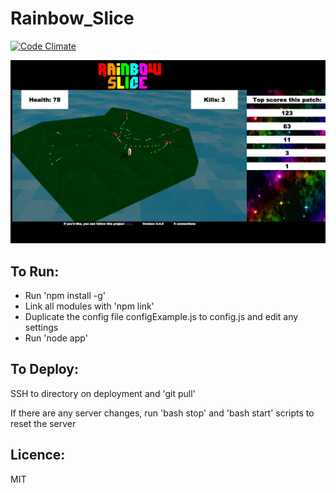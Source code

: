 Rainbow_Slice
=============

[![Code Climate](https://codeclimate.com/github/SimonHFrost/Rainbow_Slice.png)](https://codeclimate.com/github/SimonHFrost/Rainbow_Slice)

![Image of RainbowSlice](rainbowslice.png)

To Run:
-------

* Run 'npm install -g'
* Link all modules with 'npm link'
* Duplicate the config file configExample.js to config.js and edit any settings
* Run 'node app'

To Deploy:
----------

SSH to directory on deployment and 'git pull'

If there are any server changes, run 'bash stop' and 'bash start' scripts to reset the server

Licence:
--------

MIT
